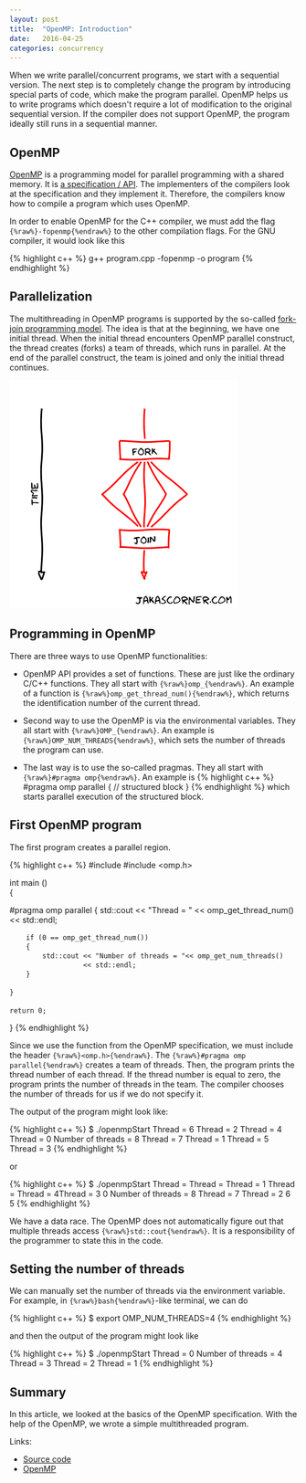 ```yaml
---
layout: post
title:  "OpenMP: Introduction"
date:   2016-04-25
categories: concurrency
---
```


When we write parallel/concurrent programs, we start with a sequential
version. The next step is to completely change the program by introducing
special parts of code, which make the program parallel. OpenMP helps us to write
programs which doesn't require a lot of modification to the original sequential
version. If the compiler does not support OpenMP, the program ideally still runs
in a sequential manner.

OpenMP
------

[OpenMP](http://openmp.org/wp/) is a programming model for 
parallel programming with a shared memory. It is [a specification /
API](http://www.openmp.org/mp-documents/openmp-4.5.pdf). The implementers of the
compilers look at the specification and they implement it. Therefore, the
compilers know how to compile a program which uses OpenMP.

In order to enable OpenMP for the C++ compiler, we must add the flag
`{%raw%}-fopenmp{%endraw%}` to the other compilation flags. For the GNU compiler, it
would look like this

{% highlight c++ %}
g++ program.cpp -fopenmp -o program
{% endhighlight %}

Parallelization
---------------

The multithreading in OpenMP programs is supported by the so-called [fork-join
programming model](https://en.wikipedia.org/wiki/Fork%E2%80%93join_model). The
idea is that at the beginning, we have one initial thread. When the initial
thread encounters OpenMP parallel construct, the thread creates (forks) a team
of threads, which runs in parallel. At the end of the parallel construct, the
team is joined and only the initial thread continues.

![Fork-Join](/pics/fork_join.png)

Programming in OpenMP
---------------------

There are three ways to use OpenMP functionalities:

* OpenMP API provides a set of functions. These are just like the ordinary C/C++
  functions. They all start with `{%raw%}omp_{%endraw%}`. An example of a
  function is `{%raw%}omp_get_thread_num(){%endraw%}`, which returns the
  identification number of the current thread. 

* Second way to use the OpenMP is via the environmental variables. They all start
  with `{%raw%}OMP_{%endraw%}`. An example is
  `{%raw%}OMP_NUM_THREADS{%endraw%}`, which sets the number of threads the
  program can use.

* The last way is to use the so-called pragmas. They all start
  with `{%raw%}#pragma omp{%endraw%}`. An example is 
  {% highlight c++ %}
#pragma omp parallel
{ 
    // structured block
}
  {% endhighlight %}
  which starts parallel execution of the structured block. 
  

First OpenMP program
--------------------

The first program creates a parallel region. 

{% highlight c++ %}
#include <iostream>
#include <omp.h>


int main ()  
{
    
#pragma omp parallel 
    {
        std::cout << "Thread = " << omp_get_thread_num()
                  << std::endl;


        if (0 == omp_get_thread_num()) 
        {
            std::cout << "Number of threads = "<< omp_get_num_threads()
                      << std::endl;
        }

    }
    
    return 0;
}
{% endhighlight %}

Since we use the function from the OpenMP specification, we must include the
header `{%raw%}<omp.h>{%endraw%}`. The `{%raw%}#pragma omp parallel{%endraw%}`
creates a team of threads. Then, the program prints the thread number of each
thread. If the thread number is equal to zero, the program prints the number of
threads in the team. The compiler chooses the number of threads for us if we do
not specify it.

The output of the program might look like:

{% highlight c++ %}
$ ./openmpStart 
Thread = 6
Thread = 2
Thread = 4
Thread = 0
Number of threads = 8
Thread = 7
Thread = 1
Thread = 5
Thread = 3
{% endhighlight %}

or

{% highlight c++ %}
$ ./openmpStart 
Thread = Thread = Thread = 1
Thread = Thread = 4Thread = 3
0
Number of threads = 8
Thread = 7
Thread = 2
6
5
{% endhighlight %}

We have a data race. The OpenMP does not automatically figure out that multiple
threads access `{%raw%}std::cout{%endraw%}`. It is a responsibility of the
programmer to state this in the code.

Setting the number of threads
-----------------------------

We can manually set the number of threads via the environment variable. For
example, in `{%raw%}bash{%endraw%}`-like terminal, we can do

{% highlight c++ %}
$ export OMP_NUM_THREADS=4
{% endhighlight %}

and then the output of the program might look like

{% highlight c++ %}
$ ./openmpStart 
Thread = 0
Number of threads = 4
Thread = 3
Thread = 2
Thread = 1
{% endhighlight %}

Summary
-------

In this article, we looked at the basics of the OpenMP specification. With the
help of the OpenMP, we wrote a simple multithreaded program.

Links:

* [Source code](https://github.com/jakaspeh/concurrency/blob/master/openmpStart.cpp)
* [OpenMP](http://openmp.org/wp/)


